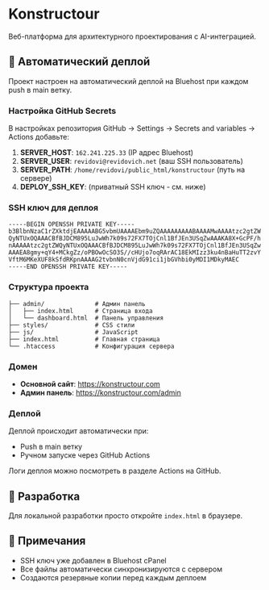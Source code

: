 # Konstructour

Веб-платформа для архитектурного проектирования с AI-интеграцией.

## 🚀 Автоматический деплой

Проект настроен на автоматический деплой на Bluehost при каждом push в main ветку.

### Настройка GitHub Secrets

В настройках репозитория GitHub → Settings → Secrets and variables → Actions добавьте:

1. **SERVER_HOST**: `162.241.225.33` (IP адрес Bluehost)
2. **SERVER_USER**: `revidovi@revidovich.net` (ваш SSH пользователь)
3. **SERVER_PATH**: `/home/revidovi/public_html/konstructour` (путь на сервере)
4. **DEPLOY_SSH_KEY**: (приватный SSH ключ - см. ниже)

### SSH ключ для деплоя

```
-----BEGIN OPENSSH PRIVATE KEY-----
b3BlbnNzaC1rZXktdjEAAAAABG5vbmUAAAAEbm9uZQAAAAAAAAABAAAAMwAAAAtzc2gtZW
QyNTUxOQAAACBfBJDCM895LuJwWh7k09s72FX7TOjCnl1BfJEn3USqZwAAAKA8X+GcPF/h
nAAAAAtzc2gtZWQyNTUxOQAAACBfBJDCM895LuJwWh7k09s72FX7TOjCnl1BfJEn3USqZw
AAAEA8gmy+qY4+MCkgZz/oPBOwOcSO3S//cHUjo7oqRArAC18EkMIzz3ku4nBaHuTT2zvY
VftM6MKeXUF8kSfdRKpnAAAAG2tvbnN0cnVjdG91ci1jbGVhbi0yMDI1MDkyMAEC
-----END OPENSSH PRIVATE KEY-----
```

### Структура проекта

```
├── admin/              # Админ панель
│   ├── index.html      # Страница входа
│   └── dashboard.html  # Панель управления
├── styles/             # CSS стили
├── js/                 # JavaScript
├── index.html          # Главная страница
└── .htaccess           # Конфигурация сервера
```

### Домен

- **Основной сайт**: https://konstructour.com
- **Админ панель**: https://konstructour.com/admin

### Деплой

Деплой происходит автоматически при:
- Push в main ветку
- Ручном запуске через GitHub Actions

Логи деплоя можно посмотреть в разделе Actions на GitHub.

## 🔧 Разработка

Для локальной разработки просто откройте `index.html` в браузере.

## 📝 Примечания

- SSH ключ уже добавлен в Bluehost cPanel
- Все файлы автоматически синхронизируются с сервером
- Создаются резервные копии перед каждым деплоем